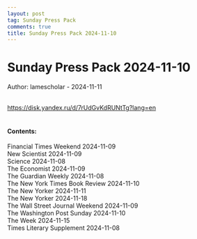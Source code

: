 ```yaml
---
layout: post
tag: Sunday Press Pack
comments: true
title: Sunday Press Pack 2024-11-10
---
```


# Sunday Press Pack 2024-11-10

Author: lamescholar - 2024-11-11
<br><br>

<https://disk.yandex.ru/d/7rUdGvKdRUNtTg?lang=en>
<br><br>

#### Contents:

Financial Times Weekend 2024-11-09<br>
New Scientist 2024-11-09<br>
Science 2024-11-08<br>
The Economist 2024-11-09<br>
The Guardian Weekly 2024-11-08<br>
The New York Times Book Review 2024-11-10<br>
The New Yorker 2024-11-11<br>
The New Yorker 2024-11-18<br>
The Wall Street Journal Weekend 2024-11-09<br>
The Washington Post Sunday 2024-11-10<br>
The Week 2024-11-15<br>
Times Literary Supplement 2024-11-08<br>